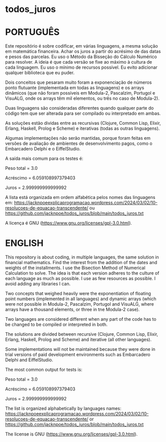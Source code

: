 # todos_juros

PORTUGUÊS
=========
Este repositório é sobre codificar, em várias linguagens, a mesma solução em matemática financeira. Achar os juros a partir do acrésimo de das datas e pesos das parcelas. Eu uso o Método da Bisseção do Cálculo Numérico para resolver. A ideia é que cada versão se fixe ao máximo à cultura de cada linguagem. Eu uso o mínimo de recursos possível. Eu evito adicionar qualquer biblioteca que eu puder.

Dois conceitos que pesaram muito foram a exponenciação de números ponto flutuante (implementada em todas as linguagens) e os arrays dinâmicos (que não foram possíveis em Modula-2, Pascalzim, Portugol e VisuALG, onde os arrays têm mil elementos, ou três no caso de Modula-2).

Duas linguagens são consideradas diferentes quando qualquer parte do código tem que ser alterada para ser compilado ou interpretado em ambas.

As soluções estão dividas entre as recursivas (Clojure, Common Lisp, Elixir, Erlang, Haskell, Prolog e Scheme) e iterativas (todas as outras linguagens).

Algumas implementações não serão mantidas, porque foram feitas em versões de avaliação de ambientes de desenvolvimento pagos, como o Embarcadero Delphi e o EiffelStudio.

A saída mais comum para os testes é:

Peso total = 3.0

Acréscimo = 6.059108997379403

Juros = 2.999999999999992

A lista está organizada em ordem alfabética pelos nomes das linguagens em: https://jacknpoeexplicaprogramacao.wordpress.com/2024/03/02/10-resolucoes-de-equacao-transcendente/ ou https://github.com/jacknpoe/todos_juros/blob/main/todos_juros.txt

A licença é GNU (https://www.gnu.org/licenses/gpl-3.0.html).

ENGLISH
=======
This repository is about coding, in multiple languages, the same solution in financial mathematics. Find the interest from the addition of the dates and weights of the installments. I use the Bisection Method of Numerical Calculation to solve. The idea is that each version adheres to the culture of each language as much as possible. I use as few resources as possible. I avoid adding any libraries I can.

Two concepts that weighed heavily were the exponentiation of floating point numbers (implemented in all languages) and dynamic arrays (which were not possible in Modula-2, Pascalzim, Portugol and VisuALG, where arrays have a thousand elements, or three in tne Modula-2 case).

Two languages ​​are considered different when any part of the code has to be changed to be compiled or interpreted in both.

The solutions are divided between recursive (Clojure, Common Lisp, Elixir, Erlang, Haskell, Prolog and Scheme) and iterative (all other languages).

Some implementations will not be maintained because they were done in trial versions of paid development environments such as Embarcadero Delphi and EiffelStudio.

The most common output for tests is:

Peso total = 3.0

Acréscimo = 6.059108997379403

Juros = 2.999999999999992

The list is organized alphabetically by languages names: https://jacknpoeexplicaprogramacao.wordpress.com/2024/03/02/10-resolucoes-de-equacao-transcendente/ or https://github.com/jacknpoe/todos_juros/blob/main/todos_juros.txt

The license is GNU (https://www.gnu.org/licenses/gpl-3.0.html).
